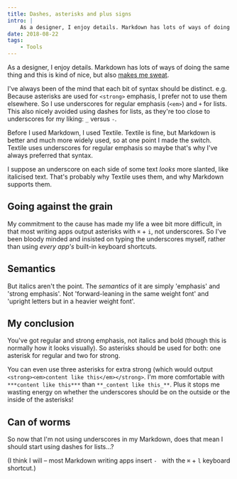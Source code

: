 ```yaml
---
title: Dashes, asterisks and plus signs
intro: |
    As a designer, I enjoy details. Markdown has lots of ways of doing the same thing and this is kind of nice, but also makes me sweat!
date: 2018-08-22
tags:
    - Tools
---
```



As a designer, I enjoy details. Markdown has lots of ways of doing the same thing and this is kind of nice, but also [makes me sweat](https://media.giphy.com/media/LRVnPYqM8DLag/giphy.gif).

I've always been of the mind that each bit of syntax should be distinct. e.g. Because asterisks are used for `<strong>` emphasis, I prefer not to use them elsewhere. So I use underscores for regular emphasis (`<em>`) and `+` for lists. This also nicely avoided using dashes for lists, as they're too close to underscores for my liking: `_` versus `-`.

Before I used Markdown, I used Textile. Textile is fine, but Markdown is better and much more widely used, so at one point I made the switch. Textile uses underscores for regular emphasis so maybe that's why I've always preferred that syntax.

I suppose an underscore on each side of some text *looks* more slanted, like italicised text. That's probably why Textile uses them, and why Markdown supports them.

## Going against the grain

My commitment to the cause has made my life a wee bit more difficult, in that most writing apps output asterisks with `⌘` + `i`, not underscores. So I've been bloody minded and insisted on typing the underscores myself, rather than using *every app's* built-in keyboard shortcuts.

## Semantics

But italics aren't the point. The *semantics* of it are simply 'emphasis' and 'strong emphasis'. Not 'forward-leaning in the same weight font' and 'upright letters but in a heavier weight font'.

## My conclusion

You've got regular and strong emphasis, not italics and bold (though this is normally how it looks visually). So asterisks should be used for both: one asterisk for regular and two for strong.

You can even use three asterisks for extra strong (which would output `<strong><em>content like this</em></strong>`. I'm more comfortable with `***content like this***` than `**_content like this_**`. Plus it stops me wasting energy on whether the underscores should be on the outside or the inside of the asterisks!

## Can of worms

So now that I'm not using underscores in my Markdown, does that mean I should start using dashes for lists…?

(I think I will – most Markdown writing apps insert `- ` with the `⌘` + `l` keyboard shortcut.)
